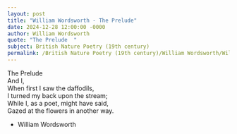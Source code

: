 ```yaml
---
layout: post
title: "William Wordsworth - The Prelude"
date: 2024-12-28 12:00:00 -0000
author: William Wordsworth
quote: "The Prelude  "
subject: British Nature Poetry (19th century)
permalink: /British Nature Poetry (19th century)/William Wordsworth/William Wordsworth - The Prelude
---
```


The Prelude  
And I,  
When first I saw the daffodils,  
I turned my back upon the stream;  
While I, as a poet, might have said,  
Gazed at the flowers in another way.

- William Wordsworth

